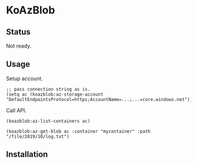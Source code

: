 # KoAzBlob

## Status

Not ready.

## Usage

Setup account.

```
;; pass connection string as is.
(setq ac (koazblob:az-storage-account "DefaultEndpointsProtocol=https;AccountName=...;...=core.windows.net"))
```

Call API.

```
(koazblob:az-list-containers ac)
```

```
(koazblob:az-get-blob ac :container "mycontainer" :path "/file/2019/10/log.txt")
```

## Installation
